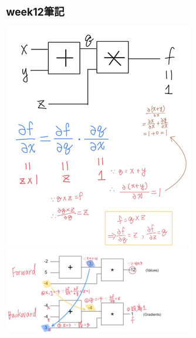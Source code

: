# week12筆記

![image](https://github.com/ayd0122344/ai110HW/blob/main/week12/note1.jpg)
![image](https://github.com/ayd0122344/ai110HW/blob/main/week12/note2.jpg)